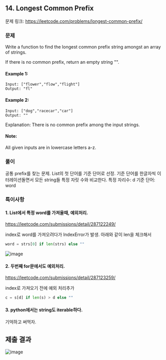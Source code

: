 ## 14. Longest Common Prefix
문제 링크: https://leetcode.com/problems/longest-common-prefix/

### 문제
Write a function to find the longest common prefix string amongst an array of strings.

If there is no common prefix, return an empty string "".

#### Example 1:
```
Input: ["flower","flow","flight"]
Output: "fl"
```
#### Example 2:
```
Input: ["dog","racecar","car"]
Output: ""
```
Explanation: There is no common prefix among the input strings.
#### Note:
All given inputs are in lowercase letters a-z.

### 풀이
공통 prefix를 찾는 문제.
List의 첫 단어를 기준 단어로 선정.
기준 단어를 한글자씩 이터레이션돌면서 모든 string들 특정 자릿 수와 비교한다.
특정 자리수: d
기준 단어: word

### 특이사항
#### 1. List에서 특정 word를 가져올때, 예외처리.
https://leetcode.com/submissions/detail/287122249/

index로 word를 가져오려다가 IndexError가 발생. 
아래와 같이 len을 체크해서 
```python
word = strs[0] if len(strs) else ""
```

![image](https://user-images.githubusercontent.com/7124469/71183861-103f4780-22bc-11ea-9203-e137595c77ef.png)

#### 2. 두번째 for문에서도 예외처리.
https://leetcode.com/submissions/detail/287123259/

index로 가져오기 전에 예외 처리추가
```python
c = s[d] if len(s) > d else ""
```

#### 3. python에서는 string도 iterable하다.
기억하고 써먹자.

## 제출 결과
![image](https://user-images.githubusercontent.com/7124469/71184586-51842700-22bd-11ea-8ec9-69f0778d3c4a.png)

